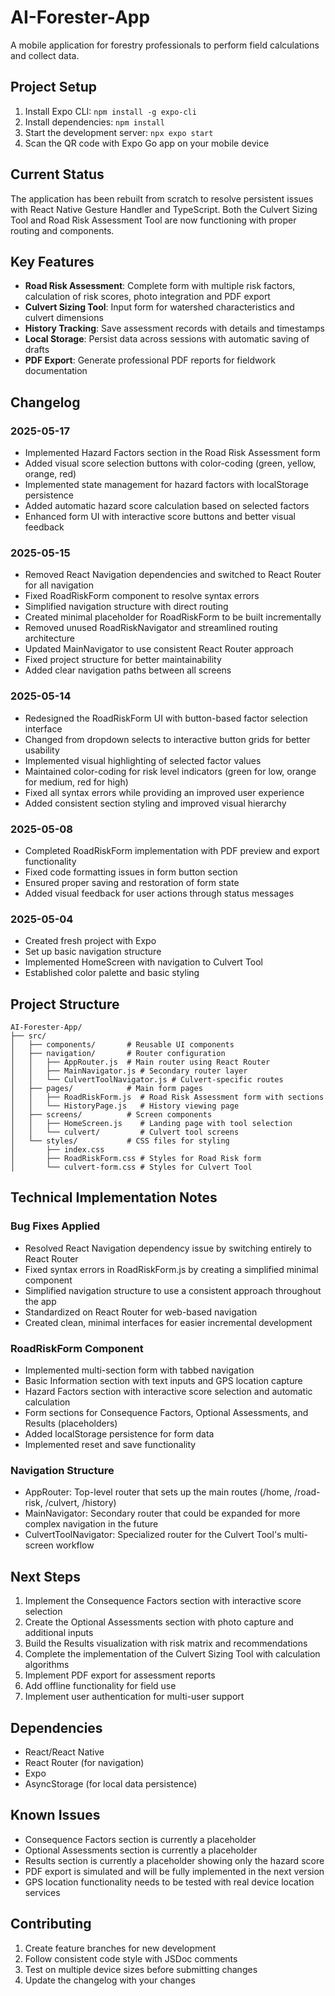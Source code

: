 # AI-Forester-App

A mobile application for forestry professionals to perform field calculations and collect data.

## Project Setup

1. Install Expo CLI: `npm install -g expo-cli`
2. Install dependencies: `npm install`
3. Start the development server: `npx expo start`
4. Scan the QR code with Expo Go app on your mobile device

## Current Status

The application has been rebuilt from scratch to resolve persistent issues with React Native Gesture Handler and TypeScript. Both the Culvert Sizing Tool and Road Risk Assessment Tool are now functioning with proper routing and components.

## Key Features

- **Road Risk Assessment**: Complete form with multiple risk factors, calculation of risk scores, photo integration and PDF export
- **Culvert Sizing Tool**: Input form for watershed characteristics and culvert dimensions
- **History Tracking**: Save assessment records with details and timestamps
- **Local Storage**: Persist data across sessions with automatic saving of drafts
- **PDF Export**: Generate professional PDF reports for fieldwork documentation

## Changelog

### 2025-05-17
- Implemented Hazard Factors section in the Road Risk Assessment form
- Added visual score selection buttons with color-coding (green, yellow, orange, red)
- Implemented state management for hazard factors with localStorage persistence
- Added automatic hazard score calculation based on selected factors
- Enhanced form UI with interactive score buttons and better visual feedback

### 2025-05-15
- Removed React Navigation dependencies and switched to React Router for all navigation
- Fixed RoadRiskForm component to resolve syntax errors
- Simplified navigation structure with direct routing
- Created minimal placeholder for RoadRiskForm to be built incrementally
- Removed unused RoadRiskNavigator and streamlined routing architecture
- Updated MainNavigator to use consistent React Router approach
- Fixed project structure for better maintainability
- Added clear navigation paths between all screens

### 2025-05-14
- Redesigned the RoadRiskForm UI with button-based factor selection interface
- Changed from dropdown selects to interactive button grids for better usability
- Implemented visual highlighting of selected factor values
- Maintained color-coding for risk level indicators (green for low, orange for medium, red for high)
- Fixed all syntax errors while providing an improved user experience
- Added consistent section styling and improved visual hierarchy

### 2025-05-08
- Completed RoadRiskForm implementation with PDF preview and export functionality
- Fixed code formatting issues in form button section
- Ensured proper saving and restoration of form state
- Added visual feedback for user actions through status messages

### 2025-05-04
- Created fresh project with Expo
- Set up basic navigation structure
- Implemented HomeScreen with navigation to Culvert Tool
- Established color palette and basic styling

## Project Structure

```
AI-Forester-App/
├── src/
│   ├── components/       # Reusable UI components
│   ├── navigation/       # Router configuration
│   │   ├── AppRouter.js  # Main router using React Router
│   │   ├── MainNavigator.js # Secondary router layer
│   │   └── CulvertToolNavigator.js # Culvert-specific routes
│   ├── pages/            # Main form pages
│   │   ├── RoadRiskForm.js  # Road Risk Assessment form with sections
│   │   └── HistoryPage.js   # History viewing page
│   ├── screens/          # Screen components
│   │   ├── HomeScreen.js    # Landing page with tool selection
│   │   └── culvert/         # Culvert tool screens
│   └── styles/           # CSS files for styling
│       ├── index.css
│       ├── RoadRiskForm.css # Styles for Road Risk form
│       └── culvert-form.css # Styles for Culvert Tool
```

## Technical Implementation Notes

### Bug Fixes Applied
- Resolved React Navigation dependency issue by switching entirely to React Router
- Fixed syntax errors in RoadRiskForm.js by creating a simplified minimal component
- Simplified navigation structure to use a consistent approach throughout the app
- Standardized on React Router for web-based navigation
- Created clean, minimal interfaces for easier incremental development

### RoadRiskForm Component
- Implemented multi-section form with tabbed navigation
- Basic Information section with text inputs and GPS location capture
- Hazard Factors section with interactive score selection and automatic calculation
- Form sections for Consequence Factors, Optional Assessments, and Results (placeholders)
- Added localStorage persistence for form data
- Implemented reset and save functionality

### Navigation Structure
- AppRouter: Top-level router that sets up the main routes (/home, /road-risk, /culvert, /history)
- MainNavigator: Secondary router that could be expanded for more complex navigation in the future
- CulvertToolNavigator: Specialized router for the Culvert Tool's multi-screen workflow

## Next Steps

1. Implement the Consequence Factors section with interactive score selection
2. Create the Optional Assessments section with photo capture and additional inputs
3. Build the Results visualization with risk matrix and recommendations
4. Complete the implementation of the Culvert Sizing Tool with calculation algorithms
5. Implement PDF export for assessment reports
6. Add offline functionality for field use
7. Implement user authentication for multi-user support

## Dependencies

- React/React Native
- React Router (for navigation)
- Expo
- AsyncStorage (for local data persistence)

## Known Issues

- Consequence Factors section is currently a placeholder
- Optional Assessments section is currently a placeholder
- Results section is currently a placeholder showing only the hazard score
- PDF export is simulated and will be fully implemented in the next version
- GPS location functionality needs to be tested with real device location services

## Contributing

1. Create feature branches for new development
2. Follow consistent code style with JSDoc comments
3. Test on multiple device sizes before submitting changes
4. Update the changelog with your changes
